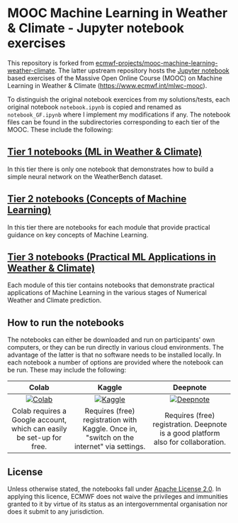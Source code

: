 # MOOC Machine Learning in Weather & Climate - Jupyter notebook exercises

This repository is forked from [ecmwf-projects/mooc-machine-learning-weather-climate](https://github.com/ecmwf-projects/mooc-machine-learning-weather-climate). The latter upstream repository hosts the [Jupyter notebook](https://jupyter.org/) based exercises of the Massive Open Online Course (MOOC) on Machine Learning in Weather & Climate (https://www.ecmwf.int/mlwc-mooc).

To distinguish the original notebook exercices from my solutions/tests, each original notebook `notebook.ipynb` is copied and renamed as `notebook_GF.ipynb` where I implement my modifications if any. The notebook files can be found in the subdirectories corresponding to each tier of the MOOC. These include the following:

## [Tier 1 notebooks (ML in Weather & Climate)](https://github.com/ecmwf-projects/mooc-machine-learning-weather-climate/tree/main/tier_1)
In this tier there is only one notebook that demonstrates how to build a simple neural network on the WeatherBench dataset.

## [Tier 2 notebooks (Concepts of Machine Learning)](https://github.com/ecmwf-projects/mooc-machine-learning-weather-climate/tree/main/tier_2)
In this tier there are notebooks for each module that provide practical guidance on key concepts of Machine Learning.

## [Tier 3 notebooks (Practical ML Applications in Weather & Climate)](https://github.com/ecmwf-projects/mooc-machine-learning-weather-climate/tree/main/tier_3)
Each module of this tier contains notebooks that demonstrate practical applications of Machine Learning in the various stages of Numerical Weather and Climate prediction.

## How to run the notebooks

The notebooks can either be downloaded and run on participants' own computers, or they can be run directly in various cloud environments. The advantage of the latter is that no software needs to be installed locally. In each notebook a number of options are provided where the notebook can be run. These may include the following:

|Colab|Kaggle|Deepnote|
|:-:|:-:|:-:|
|[![Colab](https://colab.research.google.com/assets/colab-badge.svg)](https://colab.research.google.com/)|[![Kaggle](https://kaggle.com/static/images/open-in-kaggle.svg)](https://www.kaggle.com/code)|[![Deepnote](https://deepnote.com/buttons/launch-in-deepnote-small.svg)](https://deepnote.com/)|
|Colab requires a Google account, which can easily be set-up for free.|Requires (free) registration with Kaggle. Once in, "switch on the internet" via settings.|Requires (free) registration. Deepnote is a good platform also for collaboration.|

## License

Unless otherwise stated, the notebooks fall under [Apache License 2.0](https://github.com/ecmwf-projects/mooc-machine-learning-weather-climate/blob/main/LICENSE). In applying this licence, ECMWF does not waive the privileges and immunities granted to it by virtue of its status as an intergovernmental organisation nor does it submit to any jurisdiction.
